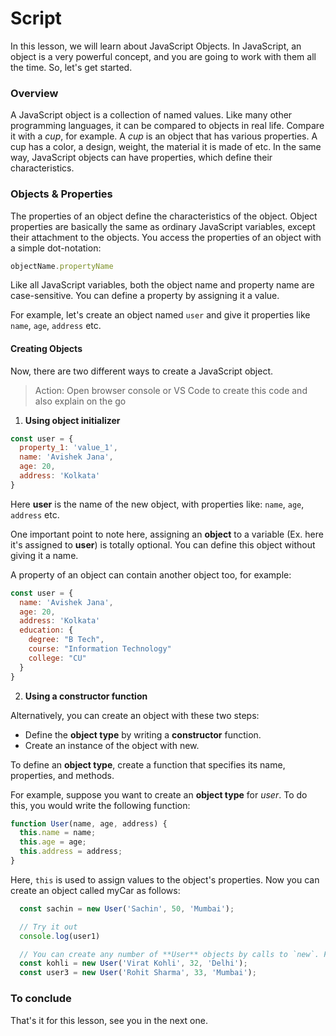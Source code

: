 # Script

In this lesson, we will learn about JavaScript Objects. 
In JavaScript, an object is a very powerful concept, and you are going to work with them all the time. So, let's get started.

### Overview 
A JavaScript object is a collection of named values. Like many other programming languages, it can be compared to objects in real life. Compare it with a *cup*, for example. A *cup* is an object that has various properties. A cup has a color, a design, weight, the material it is made of etc. In the same way, JavaScript objects can have properties, which define their characteristics.

### Objects & Properties
The properties of an object define the characteristics of the object. Object properties are basically the same as ordinary JavaScript variables, except their attachment to the objects. You access the properties of an object with a simple dot-notation:

```js
objectName.propertyName
```

Like all JavaScript variables, both the object name and property name are case-sensitive. You can define a property by assigning it a value. 

For example, let's create an object named `user` and give it properties like `name`, `age`, `address` etc.

#### Creating Objects
Now, there are two different ways to create a JavaScript object.

> Action: Open browser console or VS Code to create this code and also explain on the go

1. **Using object initializer**
```js
const user = {
  property_1: 'value_1',
  name: 'Avishek Jana',
  age: 20,
  address: 'Kolkata'
}
```
Here **user** is the name of the new object, with properties like: `name`, `age`, `address` etc.

One important point to note here, assigning an **object** to a variable (Ex. here it's assigned to **user**) is totally optional. You can define this object without giving it a name.

A property of an object can contain another object too, for example:
```js
const user = {
  name: 'Avishek Jana',
  age: 20,
  address: 'Kolkata'
  education: {
    degree: "B Tech",
    course: "Information Technology"
    college: "CU"
  }
}
```

2. **Using a constructor function**

Alternatively, you can create an object with these two steps:

  - Define the **object type** by writing a **constructor** function.
  - Create an instance of the object with new.

To define an **object type**, create a function that specifies its name, properties, and methods. 

For example, suppose you want to create an **object type** for *user*. To do this, you would write the following function:

```js
function User(name, age, address) {
  this.name = name;
  this.age = age;
  this.address = address;
}
```
Here, `this` is used to assign values to the object's properties. Now you can create an object called myCar as follows:
```js
  const sachin = new User('Sachin', 50, 'Mumbai');

  // Try it out
  console.log(user1)

  // You can create any number of **User** objects by calls to `new`. For example,
  const kohli = new User('Virat Kohli', 32, 'Delhi');
  const user3 = new User('Rohit Sharma', 33, 'Mumbai');
```

### To conclude
That's it for this lesson, see you in the next one.
